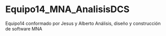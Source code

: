 # Equipo14_MNA_AnalisisDCS
Equipo14 conformado por Jesus y Alberto Análisis, diseño y construcción de software MNA
